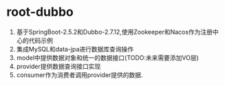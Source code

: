 # root-dubbo

1. 基于SpringBoot-2.5.2和Dubbo-2.7.12,使用Zookeeper和Nacos作为注册中心的代码示例
2. 集成MySQL和data-jpa进行数据库查询操作
3. model中提供数据对象和统一的数据接口(TODO:未来需要添加VO层)
4. provider提供数据查询接口实现
5. consumer作为消费者调用provider提供的数据.
